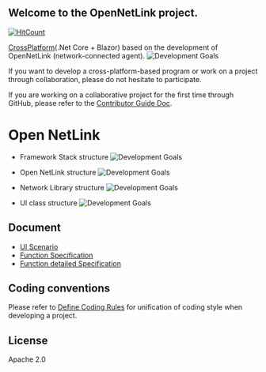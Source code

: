## Welcome to the OpenNetLink project.

[![HitCount](http://hits.dwyl.com/hanssak/hanssak/OpenNetLink.svg)](http://hits.dwyl.com/hanssak/hanssak/OpenNetLink)


[CrossPlatform](https://ko.wikipedia.org/wiki/%ED%81%AC%EB%A1%9C%EC%8A%A4_%ED%94%8C%EB%9E%AB%ED%8F%BC)(.Net Core + Blazor) based on the development of OpenNetLink (network-connected agent).
![Development Goals](content/1.JPG)

If you want to develop a cross-platform-based program or work on a project through collaboration, please do not hesitate to participate.


If you are working on a collaborative project for the first time through GitHub, please refer to the [Contributor Guide Doc](docs/CONTRIBUTE_GUIDE.md).



# Open NetLink
* Framework Stack structure
![Development Goals](content/3.JPG)

* Open NetLink structure
![Development Goals](content/3.JPG)

* Network Library structure
![Development Goals](content/NetlinkLibrary_구조.JPG)

* UI class structure
![Development Goals](content/screan.JPG)



##  Document
* [UI Scenario](docs/NetLink_UI%EC%8B%9C%EB%82%98%EB%A6%AC%EC%98%A4_v1.0.pptx)
* [Function Specification](docs/NetLink_%EA%B8%B0%EB%8A%A5.%EB%A6%AC%EC%8A%A4%ED%8A%B8.Spec_V1.0.xlsx)
* [Function detailed Specification](docs/NetLink_%EA%B8%B0%EB%8A%A5%EB%A6%AC%EC%8A%A4%ED%8A%B8_%EC%83%81%EC%84%B8%EC%84%A4%EA%B3%84%EC%84%9C_V1.0.docx)



## Coding conventions
Please refer to [Define Coding Rules](docs/CODING_ROLE.md) for unification of coding style when developing a project.


## License
Apache 2.0

